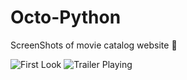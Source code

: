 Octo-Python
===========

ScreenShots of movie catalog website :movie_camera:

![First Look](https://raw.githubusercontent.com/amarlearning/OctoPython/master/screenshots/1.jpg)
![Trailer Playing](https://raw.githubusercontent.com/amarlearning/OctoPython/master/screenshots/2.jpg)
